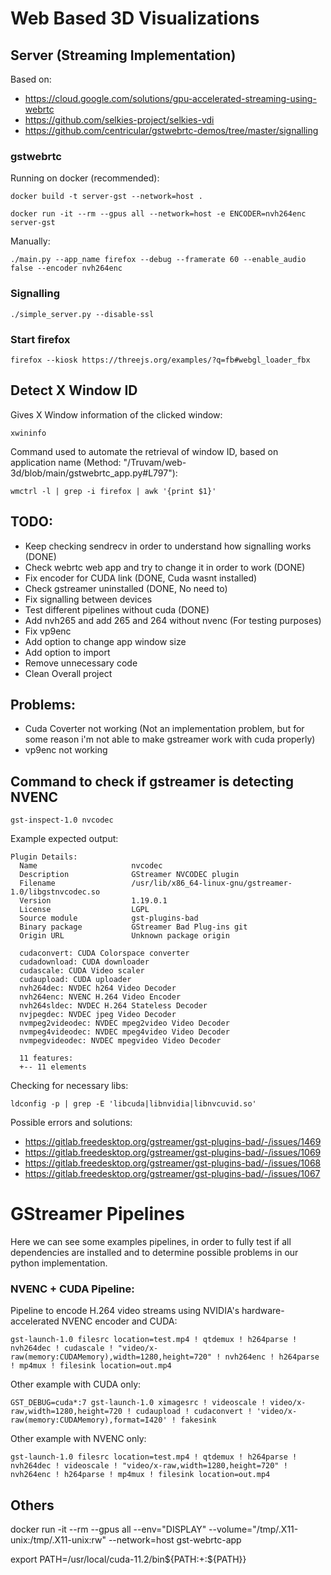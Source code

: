 # Web Based 3D Visualizations
## Server (Streaming Implementation)

Based on: 
* https://cloud.google.com/solutions/gpu-accelerated-streaming-using-webrtc
* https://github.com/selkies-project/selkies-vdi
* https://github.com/centricular/gstwebrtc-demos/tree/master/signalling

### gstwebrtc
Running on docker (recommended):
```
docker build -t server-gst --network=host .
```
```
docker run -it --rm --gpus all --network=host -e ENCODER=nvh264enc server-gst
```
Manually:
```
./main.py --app_name firefox --debug --framerate 60 --enable_audio false --encoder nvh264enc
```

### Signalling
```
./simple_server.py --disable-ssl
```

### Start firefox
```
firefox --kiosk https://threejs.org/examples/?q=fb#webgl_loader_fbx
```

## Detect X Window ID
Gives X Window information of the clicked window:
```
xwininfo
```
Command used to automate the retrieval of window ID, based on application name (Method: "/Truvam/web-3d/blob/main/gstwebrtc_app.py#L797"):
```
wmctrl -l | grep -i firefox | awk '{print $1}'
```


## TODO:
* Keep checking sendrecv in order to understand how signalling works (DONE)
* Check webrtc web app and try to change it in order to work (DONE)
* Fix encoder for CUDA link (DONE, Cuda wasnt installed)
* Check gstreamer uninstalled (DONE, No need to)
* Fix signalling between devices
* Test different pipelines without cuda (DONE)
* Add nvh265 and add 265 and 264 without nvenc (For testing purposes)
* Fix vp9enc
* Add option to change app window size
* Add option to import
* Remove unnecessary code
* Clean Overall project


## Problems:
* Cuda Coverter not working (Not an implementation problem, but for some reason i'm not able to make gstreamer work with cuda properly)
* vp9enc not working

## Command to check if gstreamer is detecting NVENC
```
gst-inspect-1.0 nvcodec
```
Example expected output:
```
Plugin Details:
  Name                     nvcodec
  Description              GStreamer NVCODEC plugin
  Filename                 /usr/lib/x86_64-linux-gnu/gstreamer-1.0/libgstnvcodec.so
  Version                  1.19.0.1
  License                  LGPL
  Source module            gst-plugins-bad
  Binary package           GStreamer Bad Plug-ins git
  Origin URL               Unknown package origin

  cudaconvert: CUDA Colorspace converter
  cudadownload: CUDA downloader
  cudascale: CUDA Video scaler
  cudaupload: CUDA uploader
  nvh264dec: NVDEC h264 Video Decoder
  nvh264enc: NVENC H.264 Video Encoder
  nvh264sldec: NVDEC H.264 Stateless Decoder
  nvjpegdec: NVDEC jpeg Video Decoder
  nvmpeg2videodec: NVDEC mpeg2video Video Decoder
  nvmpeg4videodec: NVDEC mpeg4video Video Decoder
  nvmpegvideodec: NVDEC mpegvideo Video Decoder

  11 features:
  +-- 11 elements

```
Checking for necessary libs:
```
ldconfig -p | grep -E 'libcuda|libnvidia|libnvcuvid.so'
```

Possible errors and solutions:
* https://gitlab.freedesktop.org/gstreamer/gst-plugins-bad/-/issues/1469
* https://gitlab.freedesktop.org/gstreamer/gst-plugins-bad/-/issues/1069
* https://gitlab.freedesktop.org/gstreamer/gst-plugins-bad/-/issues/1068
* https://gitlab.freedesktop.org/gstreamer/gst-plugins-bad/-/issues/1067

# GStreamer Pipelines
Here we can see some examples pipelines, in order to fully test if all dependencies are installed and to determine possible problems in our python implementation.

### NVENC + CUDA Pipeline:
Pipeline to encode H.264 video streams using NVIDIA's hardware-accelerated NVENC encoder and CUDA:

```
gst-launch-1.0 filesrc location=test.mp4 ! qtdemux ! h264parse ! nvh264dec ! cudascale ! "video/x-raw(memory:CUDAMemory),width=1280,height=720" ! nvh264enc ! h264parse ! mp4mux ! filesink location=out.mp4
```
Other example with CUDA only:
```
GST_DEBUG=cuda*:7 gst-launch-1.0 ximagesrc ! videoscale ! video/x-raw,width=1280,height=720 ! cudaupload ! cudaconvert ! 'video/x-raw(memory:CUDAMemory),format=I420' ! fakesink
```
Other example with NVENC only:
```
gst-launch-1.0 filesrc location=test.mp4 ! qtdemux ! h264parse ! nvh264dec ! videoscale ! "video/x-raw,width=1280,height=720" ! nvh264enc ! h264parse ! mp4mux ! filesink location=out.mp4
```

## Others
docker run -it --rm --gpus all --env="DISPLAY" --volume="/tmp/.X11-unix:/tmp/.X11-unix:rw" --network=host gst-webrtc-app

export PATH=/usr/local/cuda-11.2/bin${PATH:+:${PATH}}